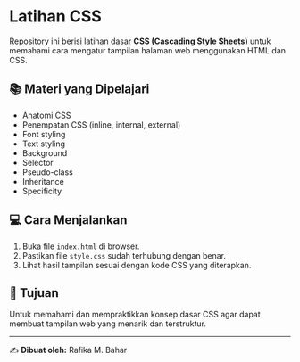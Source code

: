 # Latihan CSS

Repository ini berisi latihan dasar **CSS (Cascading Style Sheets)** untuk memahami cara mengatur tampilan halaman web menggunakan HTML dan CSS.

## 📚 Materi yang Dipelajari
- Anatomi CSS  
- Penempatan CSS (inline, internal, external)  
- Font styling  
- Text styling  
- Background  
- Selector  
- Pseudo-class  
- Inheritance  
- Specificity  

## 💻 Cara Menjalankan
1. Buka file `index.html` di browser.
2. Pastikan file `style.css` sudah terhubung dengan benar.
3. Lihat hasil tampilan sesuai dengan kode CSS yang diterapkan.

## 🧠 Tujuan
Untuk memahami dan mempraktikkan konsep dasar CSS agar dapat membuat tampilan web yang menarik dan terstruktur.

---

✍️ **Dibuat oleh:** Rafika M. Bahar
